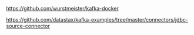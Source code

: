 
https://github.com/wurstmeister/kafka-docker


https://github.com/datastax/kafka-examples/tree/master/connectors/jdbc-source-connector
